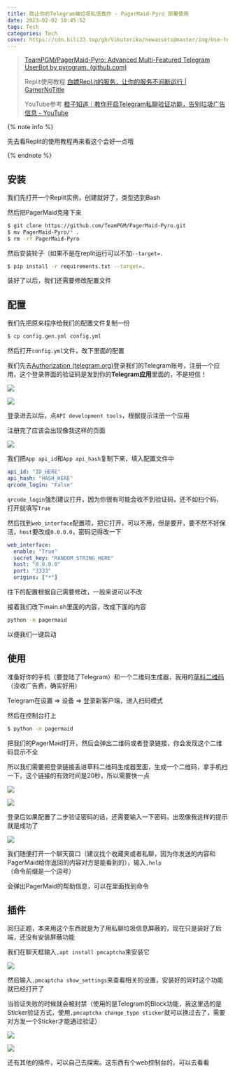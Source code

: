 ```yaml
---
title: 防止你的Telegram被垃圾私信轰炸 - PagerMaid-Pyro 部署使用
date: 2023-02-02 10:45:52
tags: Tech
categories: Tech
cover: https://cdn.bili33.top/gh/Vikutorika/newassets@master/img/Use-telegram-with-pagermaid/Telegram-20230202-110529.png
---
```


> [TeamPGM/PagerMaid-Pyro: Advanced Multi-Featured Telegram UserBot by pyrogram. (github.com)](https://github.com/TeamPGM/PagerMaid-Pyro)
>
> Replit使用教程 [白嫖Repl.it的服务，让你的服务不间断运行 | GamerNoTitle](/posts/Full-use-of-replit/)
>
> YouTube参考 [橙子知道｜教你开启Telegram私聊验证功能，告别垃圾广告信息 - YouTube](https://www.youtube.com/watch?v=AfS3upbxsMk&ab_channel=耳东橙视频志EDCVlog)

{% note info %}

先去看Replit的使用教程再来看这个会好一点哦

{% endnote %}

## 安装

我们先打开一个Replit实例，创建就好了，类型选到Bash

然后把PagerMaid克隆下来

```bash
$ git clone https://github.com/TeamPGM/PagerMaid-Pyro.git
$ mv PagerMaid-Pyro/* .
$ rm -rf PagerMaid-Pyro
```

然后安装轮子（如果不是在replit运行可以不加`--target=.`

```bash
$ pip install -r requirements.txt --target=.
```

装好了以后，我们还需要修改配置文件

## 配置

我们先把原来程序给我们的配置文件复制一份

```bash
$ cp config.gen.yml config.yml
```

然后打开`config.yml`文件，改下里面的配置

我们先去[Authorization (telegram.org)](https://my.telegram.org/auth)登录我们的Telegram账号，注册一个应用，这个登录界面的验证码是发到你的**Telegram应用**里面的，不是短信！

![](https://cdn.bili33.top/gh/Vikutorika/newassets@master/img/Use-telegram-with-pagermaid/msedge-20230202-112457.png)

![](https://cdn.bili33.top/gh/Vikutorika/newassets@master/img/Use-telegram-with-pagermaid/Telegram-20230202-112431.png)

登录进去以后，点`API development tools`，根据提示注册一个应用

注册完了应该会出现像我这样的页面

![](https://cdn.bili33.top/gh/Vikutorika/newassets@master/img/Use-telegram-with-pagermaid/msedge-20230202-112951.png)

我们把`App api_id`和`App api_hash`复制下来，填入配置文件中

```yaml
api_id: "ID_HERE"
api_hash: "HASH_HERE"
qrcode_login: "False"
```

`qrcode_login`强烈建议打开，因为你很有可能会收不到验证码，还不如扫个码，打开就填写`True`

然后找到`web_interface`配置项，把它打开，可以不用，但是要开，要不然不好保活，`host`要改成`0.0.0.0`，密码记得改一下

```yaml
web_interface:
  enable: "True"
  secret_key: "RANDOM_STRING_HERE"
  host: "0.0.0.0"
  port: "3333"
  origins: ["*"]
```



往下的配置根据自己需要修改，一般来说可以不改

接着我们改下main.sh里面的内容，改成下面的内容

```bash
python -m pagermaid
```

以便我们一键启动

## 使用

准备好你的手机（要登陆了Telegram）和一个二维码生成器，我用的[草料二维码](https://cli.im/text)（没收广告费，确实好用）

Telegram在设置 => 设备 => 登录新客户端，进入扫码模式

然后在控制台打上

```bash
$ python -m pagermaid
```

把我们的PagerMaid打开，然后会弹出二维码或者登录链接，你会发现这个二维码显示不全

所以我们需要把登录链接丢进草料二维码生成器里面，生成一个二维码，拿手机扫一下，这个链接的有效时间是20秒，所以需要快一点

![](https://cdn.bili33.top/gh/Vikutorika/newassets@master/img/Use-telegram-with-pagermaid/msedge-20230202-113343.png)

![](https://cdn.bili33.top/gh/Vikutorika/newassets@master/img/Use-telegram-with-pagermaid/msedge-20230202-113406.png)



登录后如果配置了二步验证密码的话，还需要输入一下密码，出现像我这样的提示就是成功了

![](https://cdn.bili33.top/gh/Vikutorika/newassets@master/img/Use-telegram-with-pagermaid/msedge-20230202-113603.png)

我们随便打开一个聊天窗口（建议找个收藏夹或者私聊，因为你发送的内容和PagerMaid给你返回的内容对方是能看到的），输入`,help`（命令前缀是一个逗号）

会弹出PagerMaid的帮助信息，可以在里面找到命令

## 插件

回归正题，本来用这个东西就是为了用私聊垃圾信息屏蔽的，现在只是装好了后端，还没有安装屏蔽功能

我们在聊天框输入`,apt install pmcaptcha`来安装它

![](https://cdn.bili33.top/gh/Vikutorika/newassets@master/img/Use-telegram-with-pagermaid/Telegram-20230202-113758.png)

然后输入`,pmcaptcha show_settings`来查看相关的设置，安装好的同时这个功能就已经打开了

当验证失败的时候就会被封禁（使用的是Telegram的Block功能，我这里选的是Sticker验证方式，使用`,pmcaptcha change_type sticker`就可以换过去了，需要对方发一个Sticker才能通过验证）

![](https://cdn.bili33.top/gh/Vikutorika/newassets@master/img/Use-telegram-with-pagermaid/Telegram-20230202-114139.png)

![](https://cdn.bili33.top/gh/Vikutorika/newassets@master/img/Use-telegram-with-pagermaid/Telegram-20230202-114216.png)

还有其他的插件，可以自己去探索。这东西有个web控制台的，可以去看看
